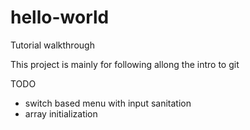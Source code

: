 # hello-world
Tutorial walkthrough

This project is mainly for following allong the intro to git 

TODO 
- switch based menu with input sanitation
- array initialization 
